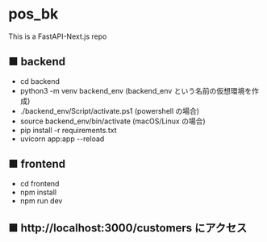 # pos_bk

This is a FastAPI-Next.js repo

## ■ backend
- cd backend
- python3 -m venv backend_env (backend_env という名前の仮想環境を作成)
- ./backend_env/Script/activate.ps1 (powershell の場合)
- source backend_env/bin/activate (macOS/Linux の場合)
- pip install -r requirements.txt
- uvicorn app:app --reload

## ■ frontend
- cd frontend
- npm install
- npm run dev

## ■ http://localhost:3000/customers にアクセス
